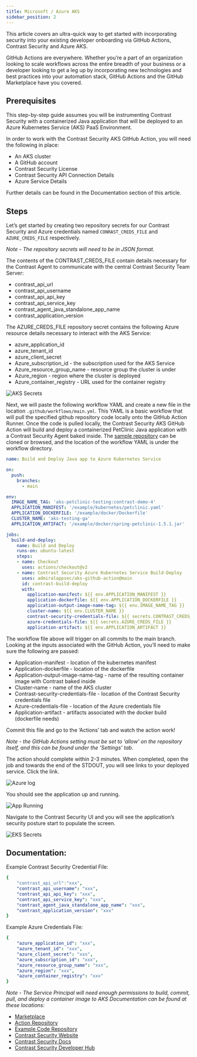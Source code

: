 ```yaml
---
title: Microsoft / Azure AKS
sidebar_position: 2
---
```


This article covers an ultra-quick way to get started with incorporating security into your existing developer onboarding via GitHub Actions, Contrast Security and Azure AKS.

GitHub Actions are everywhere. Whether you’re a part of an organization looking to scale workflows across the entire breadth of your business or a developer looking to get a leg up by incorporating new technologies and best practices into your automation stack, GitHub Actions and the GitHub Marketplace have you covered.

## Prerequisites

This step-by-step guide assumes you will be instrumenting Contrast Security with a containerized Java application that will be deployed to an Azure Kubernetes Service (AKS) PaaS Environment.

In order to work with the Contrast Security AKS GitHub Action, you will need the following in place:

 * An AKS cluster
 * A GitHub account
 * Contrast Security License
 * Contrast Security API Connection Details
 * Azure Service Details

Further details can be found in the Documentation section of this article.

## Steps

Let’s get started by creating two repository secrets for our Contrast Security and Azure credentials named `CONRAST_CREDS_FILE` and `AZURE_CREDS_FILE` respectively.

_Note - The repository secrets will need to be in JSON format._

The contents of the CONTRAST_CREDS_FILE contain details necessary for the Contrast Agent to communicate with the central Contrast Security Team Server:

 * contrast_api_url
 * contrast_api_username
 * contrast_api_api_key
 * contrast_api_service_key
 * contrast_agent_java_standalone_app_name
 * contrast_application_version

The AZURE_CREDS_FILE repository secret contains the following Azure resource details necessary to interact with the AKS Service:

 * azure_application_id
 * azure_tenant_id
 * azure_client_secret
 * Azure_subscription_id - the subscription used for the AKS Service
 * Azure_resource_group_name - resource group the cluster is under
 * Azure_region - region where the cluster is deployed
 * Azure_container_registry - URL used for the container registry

![AKS Secrets](azure-ga-secrets.png)

Next, we will paste the following workflow YAML and create a new file in the location `.github/workflows/main.yml`. This YAML is a basic workflow that will pull the specified github repository code locally onto the GitHub Action Runner. Once the code is pulled locally, the Contrast Security AKS GitHub Action will build and deploy a containerized PetClinic Java application with a Contrast Security Agent baked inside. The [sample repository](https://github.com/admiralappsec/eks-github-actions-demo) can be cloned or browsed, and the location of the workflow YAML is under the workflow directory.

```yaml
name: Build and Deploy Java app to Azure Kubernetes Service

on:
  push:
    branches:
      - main

env:
  IMAGE_NAME_TAG: 'aks-petclinic-testing:contrast-demo-4'
  APPLICATION_MANIFEST: '/example/kubernetes/petclinic.yaml'
  APPLICATION_DOCKERFILE: '/example/docker/Dockerfile'
  CLUSTER_NAME: 'aks-testing-ga'
  APPLICATION_ARTIFACT: '/example/docker/spring-petclinic-1.5.1.jar'

jobs:
  build-and-deploy:
    name: Build and Deploy
    runs-on: ubuntu-latest
    steps:
    - name: Checkout
      uses: actions/checkout@v2
    - name: Contrast Security Azure Kubernetes Service Build-Deploy
      uses: admiralappsec/aks-github-action@main
      id: contrast-build-deploy
      with:
        application-manifest: ${{ env.APPLICATION_MANIFEST }}
        application-dockerfile: ${{ env.APPLICATION_DOCKERFILE }}
        application-output-image-name-tag: ${{ env.IMAGE_NAME_TAG }}
        cluster-name: ${{ env.CLUSTER_NAME }}
        contrast-security-credentials-file: ${{ secrets.CONTRAST_CREDS_FILE }}
        azure-credentials-file: ${{ secrets.AZURE_CREDS_FILE }}
        application-artifact: ${{ env.APPLICATION_ARTIFACT }}
```

The workflow file above will trigger on all commits to the main branch. Looking at the inputs associated with the GitHub Action, you’ll need to make sure the following are passed:

 * Application-manifest - location of the kubernetes manifest
 * Application-dockerfile - location of the dockerfile
 * Application-output-image-name-tag - name of the resulting container image with Contrast baked inside
 * Cluster-name - name of the AKS cluster
 * Contrast-security-credentials-file - location of the Contrast Security credentials file
 * Azure-credentials-file - location of the Azure credentials file
 * Application-artifact - artifacts associated with the docker build (dockerfile needs)

Commit this file and go to the ‘Actions’ tab and watch the action work!

_Note - the GitHub Actions setting must be set to ‘allow’ on the repository itself, and this can be found under the ‘Settings’ tab._

The action should complete within 2-3 minutes. When completed, open the job and towards the end of the STDOUT, you will see links to your deployed service. Click the link.

![Azure log](azure-ga-log-output.png)

You should see the application up and running.

![App Running](spring-boot-petclinic-landing-page.png)

Navigate to the Contrast Security UI and you will see the application’s security posture start to populate the screen.

![EKS Secrets](contast-ui-f-screen-shot.png)

## Documentation:

Example Contrast Security Credential File:

```yaml
{
    "contrast_api_url":"xxx",
    "contrast_api_username": "xxx",
    "contrast_api_api_key": "xxx",
    "contrast_api_service_key": "xxx",
    "contrast_agent_java_standalone_app_name": "xxx",
    "contrast_application_version": "xxx"
}
```

Example Azure Credentials File:

```yaml
{
    "azure_application_id": "xxx",
    "azure_tenant_id": "xxx",
    "azure_client_secret": "xxx",
    "azure_subscription_id": "xxx",
    "azure_resource_group_name": "xxx",
    "azure_region": "xxx",
    "azure_container_registry": "xxx"
}
```

_Note - The Service Principal will need enough permissions to build, commit, pull, and deploy a container image to AKS Documentation can be found at these locations:_

 * [Marketplace](https://github.com/marketplace/actions/contrast-security-eks-build-deploy)
 * [Action Repository](https://github.com/Contrast-Security-OSS/integration-eks-github-action)
 * [Example Code Repository](https://github.com/admiralappsec/eks-github-actions-demo)
 * [Contrast Security Website](https://contrastsecurity.com/)
 * [Contrast Security Docs](https://docs.contrastsecurity.com/?lang=en)
 * [Contrast Security Developer Hub](https://developer.contrastsecurity.com/)